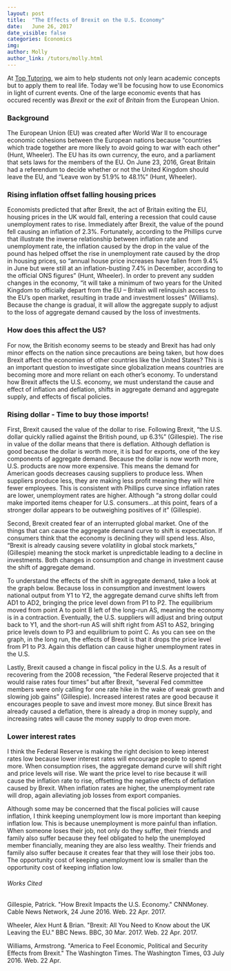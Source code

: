 ```yaml
---
layout: post
title:  "The Effects of Brexit on the U.S. Economy"
date:   June 26, 2017
date_visible: false
categories: Economics
img: 
author: Molly
author_link: /tutors/molly.html
---
```


At [Top Tutoring](https://toptutoring.com), we aim to help students not only learn academic concepts but to apply them to real life. Today we'll be focusing how to use Economics in light of current events. One of the large economic events that has occured recently was _Brexit_ or the _exit_ of _Britain_ from the European Union.
<!--more-->

### Background

The European Union (EU) was created after World War II to encourage economic cohesions between the European nations because “countries which trade together are more likely to avoid going to war with each other” (Hunt, Wheeler). The EU has its own currency, the euro, and a parliament that sets laws for the members of the EU. On June 23, 2016, Great Britain had a referendum to decide whether or not the United Kingdom should leave the EU, and “Leave won by 51.9% to 48.1%” (Hunt, Wheeler).

### Rising inflation offset falling housing prices
Economists predicted that after Brexit, the act of Britain exiting the EU, housing prices in the UK would fall, entering a recession that could cause unemployment rates to rise. Immediately after Brexit, the value of the pound fell causing an inflation of 2.3%. Fortunately, according to the Phillips curve that illustrate the inverse relationship between inflation rate and unemployment rate, the inflation caused by the drop in the value of the pound has helped offset the rise in unemployment rate caused by the drop in housing prices, so “annual house price increases have fallen from 9.4% in June but were still at an inflation-busting 7.4% in December, according to the official ONS figures” (Hunt, Wheeler). In order to prevent any sudden changes in the economy, “it will take a minimum of two years for the United Kingdom to officially depart from the EU – Britain will relinquish access to the EU’s open market, resulting in trade and investment losses” (Williams). Because the change is gradual, it will allow the aggregate supply to adjust to the loss of aggregate demand caused by the loss of investments.

### How does this affect the US?
For now, the British economy seems to be steady and Brexit has had only minor effects on the nation since precautions are being taken, but how does Brexit affect the economies of other countries like the United States? This is an important question to investigate since globalization means countries are becoming more and more reliant on each other’s economy. To understand how Brexit affects the U.S. economy, we must understand the cause and effect of inflation and deflation, shifts in aggregate demand and aggregate supply, and effects of fiscal policies.

### Rising dollar - Time to buy those imports!
First, Brexit caused the value of the dollar to rise. Following Brexit, “the U.S. dollar quickly rallied against the British pound, up 6.3%” (Gillespie). The rise in value of the dollar means that there is deflation. Although deflation is good because the dollar is worth more, it is bad for exports, one of the key components of aggregate demand. Because the dollar is now worth more, U.S. products are now more expensive. This means the demand for American goods decreases causing suppliers to produce less. When suppliers produce less, they are making less profit meaning they will hire fewer employees. This is consistent with Phillips curve since inflation rates are lower, unemployment rates are higher. Although “a strong dollar could make imported items cheaper for U.S. consumers…at this point, fears of a stronger dollar appears to be outweighing positives of it” (Gillespie).

Second, Brexit created fear of an interrupted global market. One of the things that can cause the aggregate demand curve to shift is expectation. If consumers think that the economy is declining they will spend less. Also, “Brexit is already causing severe volatility in global stock markets,” (Gillespie) meaning the stock market is unpredictable leading to a decline in investments. Both changes in consumption and change in investment cause the shift of aggregate demand.

To understand the effects of the shift in aggregate demand, take a look at the graph below. Because loss in consumption and investment lowers national output from Y1 to Y2, the aggregate demand curve shifts left from AD1 to AD2, bringing the price level down from P1 to P2. The equilibrium moved from point A to point B left of the long-run AS, meaning the economy is in a contraction. Eventually, the U.S. suppliers will adjust and bring output back to Y1, and the short-run AS will shift right from AS1 to AS2, bringing price levels down to P3 and equilibrium to point C. As you can see on the graph, in the long run, the effects of Brexit is that it drops the price level from P1 to P3. Again this deflation can cause higher unemployment rates in the U.S.

Lastly, Brexit caused a change in fiscal policy in the U.S. As a result of recovering from the 2008 recession, “the Federal Reserve projected that it would raise rates four times” but after Brexit, “several Fed committee members were only calling for one rate hike in the wake of weak growth and slowing job gains” (Gillespie). Increased interest rates are good because it encourages people to save and invest more money. But since Brexit has already caused a deflation, there is already a drop in money supply, and increasing rates will cause the money supply to drop even more.

### Lower interest rates
I think the Federal Reserve is making the right decision to keep interest rates low because lower interest rates will encourage people to spend more. When consumption rises, the aggregate demand curve will shift right and price levels will rise. We want the price level to rise because it will cause the inflation rate to rise, offsetting the negative effects of deflation caused by Brexit. When inflation rates are higher, the unemployment rate will drop, again alleviating job losses from export companies.

Although some may be concerned that the fiscal policies will cause inflation, I think keeping unemployment low is more important than keeping inflation low. This is because unemployment is more painful than inflation. When someone loses their job, not only do they suffer, their friends and family also suffer because they feel obligated to help the unemployed member financially, meaning they are also less wealthy. Their friends and family also suffer because it creates fear that they will lose their jobs too. The opportunity cost of keeping unemployment low is smaller than the opportunity cost of keeping inflation low.


###### Works Cited
Gillespie, Patrick. "How Brexit Impacts the U.S. Economy." CNNMoney. Cable News  Network, 24 June 2016. Web. 22 Apr. 2017.

Wheeler, Alex Hunt & Brian. "Brexit: All You Need to Know about the UK Leaving the EU." BBC News. BBC, 30 Mar. 2017. Web. 22 Apr. 2017.

Williams, Armstrong. "America to Feel Economic, Political and Security Effects from Brexit." The Washington Times. The Washington Times, 03 July 2016. Web. 22 Apr.
